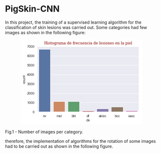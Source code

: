 # PigSkin-CNN

In this project, the training of a supervised learning algorithm for the classification of skin lesions was carried out. Some categories had few images as shown in the following figure: 

<p align='center'>
  <img src= 'https://github.com/Luisbaduy97/PigSkin-CNN/blob/master/histo_original.png'>
</p>
<div class = 'container'>
  <figcaption>                            Fig.1 - Number of images per category.</figcaption>
</div>


therefore, the implementation of algorithms for the rotation of some images had to be carried out as shown in the following figure.
